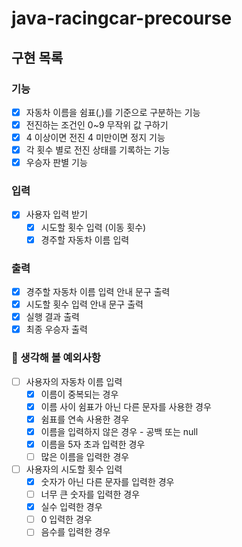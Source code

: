 # java-racingcar-precourse

## 구현 목록
### 기능
- [x] 자동차 이름을 쉼표(,)를 기준으로 구분하는 기능
- [x] 전진하는 조건인 0~9 무작위 값 구하기
- [x] 4 이상이면 전진 4 미만이면 정지 기능
- [x] 각 횟수 별로 전진 상태를 기록하는 기능
- [x] 우승자 판별 기능

### 입력
- [x] 사용자 입력 받기
  - [x] 시도할 횟수 입력 (이동 횟수)
  - [x] 경주할 자동차 이름 입력

### 출력
- [x] 경주할 자동차 이름 입력 안내 문구 출력
- [x] 시도할 횟수 입력 안내 문구 출력
- [x] 실행 결과 출력
- [x] 최종 우승자 출력

### 🫨 생각해 볼 예외사항
- [ ] 사용자의 자동차 이름 입력
  - [x] 이름이 중복되는 경우
  - [x] 이름 사이 쉼표가 아닌 다른 문자를 사용한 경우
  - [x] 쉼표를 연속 사용한 경우
  - [x] 이름을 입력하지 않은 경우 - 공백 또는 null
  - [x] 이름을 5자 초과 입력한 경우
  - [ ] 많은 이름을 입력한 경우
- [ ] 사용자의 시도할 횟수 입력
  - [x] 숫자가 아닌 다른 문자를 입력한 경우
  - [ ] 너무 큰 숫자를 입력한 경우
  - [x] 실수 입력한 경우
  - [ ] 0 입력한 경우
  - [ ] 음수를 입력한 경우